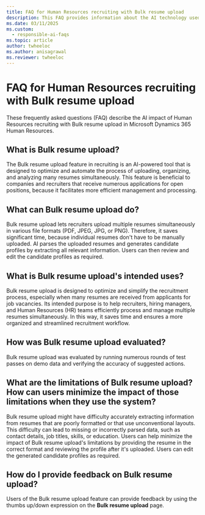 ```yaml
---
title: FAQ for Human Resources recruiting with Bulk resume upload
description: This FAQ provides information about the AI technology used in Human Resources recruiting, along with key considerations and details about how AI is used, how it was tested and evaluated, and any specific limitations.
ms.date: 03/11/2025
ms.custom: 
  - responsible-ai-faqs
ms.topic: article
author: twheeloc
ms.author: anisagrawal
ms.reviewer: twheeloc
---
```


# FAQ for Human Resources recruiting with Bulk resume upload

These frequently asked questions (FAQ) describe the AI impact of Human Resources recruiting with Bulk resume upload in Microsoft Dynamics 365 Human Resources.

## What is Bulk resume upload?

The Bulk resume upload feature in recruiting is an AI-powered tool that is designed to optimize and automate the process of uploading, organizing, and analyzing many resumes simultaneously. This feature is beneficial to companies and recruiters that receive numerous applications for open positions, because it facilitates more efficient management and processing.

## What can Bulk resume upload do?

Bulk resume upload lets recruiters upload multiple resumes simultaneously in various file formats (PDF, JPEG, JPG, or PNG). Therefore, it saves significant time, because individual resumes don't have to be manually uploaded. AI parses the uploaded resumes and generates candidate profiles by extracting all relevant information. Users can then review and edit the candidate profiles as required.

## What is Bulk resume upload's intended uses?

Bulk resume upload is designed to optimize and simplify the recruitment process, especially when many resumes are received from applicants for job vacancies. Its intended purpose is to help recruiters, hiring managers, and Human Resources (HR) teams efficiently process and manage multiple resumes simultaneously. In this way, it saves time and ensures a more organized and streamlined recruitment workflow.

## How was Bulk resume upload evaluated?

Bulk resume upload was evaluated by running numerous rounds of test passes on demo data and verifying the accuracy of suggested actions.

## What are the limitations of Bulk resume upload? How can users minimize the impact of those limitations when they use the system?

Bulk resume upload might have difficulty accurately extracting information from resumes that are poorly formatted or that use unconventional layouts. This difficulty can lead to missing or incorrectly parsed data, such as contact details, job titles, skills, or education. Users can help minimize the impact of Bulk resume upload's limitations by providing the resume in the correct format and reviewing the profile after it's uploaded. Users can edit the generated candidate profiles as required.

## How do I provide feedback on Bulk resume upload?

Users of the Bulk resume upload feature can provide feedback by using the thumbs up/down expression on the **Bulk resume upload** page.
